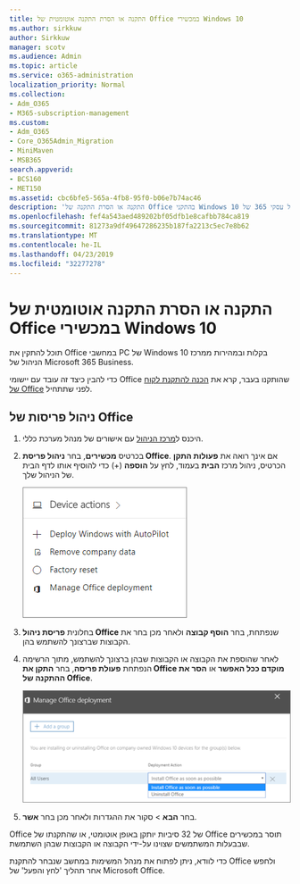 ```yaml
---
title: התקנה או הסרת התקנה אוטומטית של Office במכשירי Windows 10
ms.author: sirkkuw
author: Sirkkuw
manager: scotv
ms.audience: Admin
ms.topic: article
ms.service: o365-administration
localization_priority: Normal
ms.collection:
- Adm_O365
- M365-subscription-management
ms.custom:
- Adm_O365
- Core_O365Admin_Migration
- MiniMaven
- MSB365
search.appverid:
- BCS160
- MET150
ms.assetid: cbc6bfe5-565a-4fb8-95f0-b06e7b74ac46
description: 'התקנה או הסרת התקנה של Office בהתקני Windows 10 ממרכז ניהול עסקי 365 של Microsoft. '
ms.openlocfilehash: fef4a543aed489202bf05dfb1e8cafbb784ca819
ms.sourcegitcommit: 81273a9df49647286235b187fa2213c5ec7e8b62
ms.translationtype: MT
ms.contentlocale: he-IL
ms.lasthandoff: 04/23/2019
ms.locfileid: "32277278"
---
```

# <a name="automatically-install-or-uninstall-office-on-windows-10-devices"></a>התקנה או הסרת התקנה אוטומטית של Office במכשירי Windows 10

תוכל להתקין את Office במחשבי PC של Windows 10 בקלות ובמהירות ממרכז הניהול של Microsoft 365 Business.
  
כדי להבין כיצד זה עובד עם יישומי Office שהותקנו בעבר, קרא את [הכנה להתקנת לקוח של Office](prepare-for-office-client-deployment.md) לפני שתתחיל. 
  
## <a name="manage-office-deployments"></a>ניהול פריסות של Office

1. היכנס ל[מרכז הניהול](https://aka.ms/bcsportal) עם אישורים של מנהל מערכת כללי. 
    
2. בכרטיס **מכשירים**, בחר **ניהול פריסת Office**.
      אם אינך רואה את **פעולות התקן** הכרטיס, ניהול מרכז **הבית** בעמוד, לחץ על **הוספה** (+) כדי להוסיף אותו לדף הבית של הניהול שלך.
    
    ![Screenshot of the Devices card in the admin center](media/9982e784-dbf9-4a76-a159-bb3e2e5aa23f.png)
  
3. בחלונית **פריסת ניהול Office** שנפתחת, בחר **הוסף קבוצה** ולאחר מכן בחר את הקבוצות שברצונך להשתמש בהן.
    
4. לאחר שהוספת את הקבוצה או הקבוצות שבהן ברצונך להשתמש, מתוך הרשימה הנפתחת **פעולת פריסה**, בחר **התקן את Office מוקדם ככל האפשר** או **הסר את ההתקנה של Office**.
    
    ![In the Manage Office deployment pane, choose either Install Office as soon as possible, or Uninstall Office.](media/00f24a61-1848-40c0-b037-78d726c7d757.png)
  
5. בחר **הבא** \> סקור את ההגדרות ולאחר מכן בחר **אשר**.
    
Office של 32 סיביות יותקן באופן אוטומטי, או שהתקנתו של Office תוסר במכשירים שבבעלות המשתמשים שצוינו על-ידי הקבוצה או הקבוצות שבהן השתמשת.
  
כדי לוודא, ניתן לפתוח את מנהל המשימות במחשב שנבחר להתקנת Office ולחפש אחר תהליך 'לחץ והפעל' של Microsoft Office.
  


